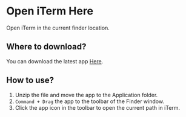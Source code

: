 # Open iTerm Here
Open iTerm in the current finder location.

## Where to download?
You can download the latest app [Here](https://github.com/dyckia/open-iterm-here/releases/tag/v1.1).

## How to use?
1. Unzip the file and move the app to the Application folder.
2. `Command + Drag` the app to the toolbar of the Finder window.
3. Click the app icon in the toolbar to open the current path in iTerm.
